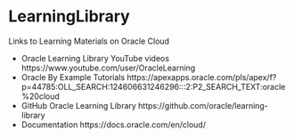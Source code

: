 # LearningLibrary
Links to Learning Materials on Oracle Cloud

<ul>
  <li>
    Oracle Learning Library YouTube videos
    https://www.youtube.com/user/OracleLearning
  </li>
  <li>
    Oracle By Example Tutorials
    https://apexapps.oracle.com/pls/apex/f?p=44785:OLL_SEARCH:124606631246296:::2:P2_SEARCH_TEXT:oracle%20cloud   
  </li>
  <li>
    GitHub Oracle Learning Library
    https://github.com/oracle/learning-library
  </li>
  <li>
    Documentation
    https://docs.oracle.com/en/cloud/
  </li>
 </ul>

